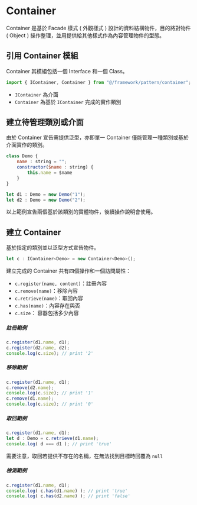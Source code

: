 # Container

Container 是基於 Facade 樣式 ( 外觀樣式 ) 設計的資料結構物件，目的將對物件 ( Object ) 操作整理，並用提供給其他樣式作為內容管理物件的型態。

## 引用 Container 模組

Container 其模組包括一個 Interface 和一個 Class。

```js
import { IContainer, Container } from "@/framework/pattern/container";
```

+ ```IContainer``` 為介面
+ ```Container``` 為基於 ```IContainer``` 完成的實作類別

## 建立待管理類別或介面

由於 Container 宣告需提供泛型，亦即單一 Container 僅能管理一種類別或基於介面實作的類別。

```js
class Demo {
    name : string = "";
    constructor($name : string) {
        this.name = $name
    }
}

let d1 : Demo = new Demo("1");
let d2 : Demo = new Demo("2");
```

以上範例宣告兩個基於該類別的實體物件，後續操作說明會使用。

## 建立 Container

基於指定的類別並以泛型方式宣告物件。

```js
let c : IContainer<Demo> = new Container<Demo>();
```

建立完成的 Container 共有四個操作和一個訪問屬性：

+ ```c.register(name, content)```：註冊內容
+ ```c.remove(name)```：移除內容
+ ```c.retrieve(name)```：取回內容
+ ```c.has(name)```：內容存在與否
+ ```c.size```： 容器包括多少內容

##### 註冊範例

```js
c.register(d1.name, d1);
c.register(d2.name, d2);
console.log(c.size); // print '2'
```

##### 移除範例

```js
c.register(d1.name, d1);
c.remove(d2.name);
console.log(c.size); // print '1'
c.remove(d1.name);
console.log(c.size); // print '0'
```

##### 取回範例

```js
c.register(d1.name, d1);
let d : Demo = c.retrieve(d1.name);
console.log( d === d1 ); // print 'true'
```

需要注意，取回若提供不存在的名稱，在無法找到目標時回覆為 ```null```

##### 檢測範例

```js
c.register(d1.name, d1);
console.log( c.has(d1.name) ); // print 'true'
console.log( c.has(d2.name) ); // print 'false'
```
